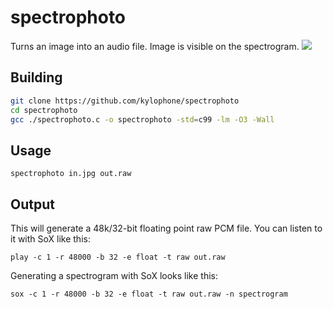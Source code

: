 # spectrophoto
Turns an image into an audio file. Image is visible on the spectrogram. 
<img src = "face.png"/>
## Building
```bash
git clone https://github.com/kylophone/spectrophoto
cd spectrophoto
gcc ./spectrophoto.c -o spectrophoto -std=c99 -lm -O3 -Wall
```
## Usage
```
spectrophoto in.jpg out.raw
```
## Output
This will generate a 48k/32-bit floating point raw PCM file. You can listen to it with SoX like this:

`play -c 1 -r 48000 -b 32 -e float -t raw out.raw`

Generating a spectrogram with SoX looks like this:

`sox -c 1 -r 48000 -b 32 -e float -t raw out.raw -n spectrogram`
